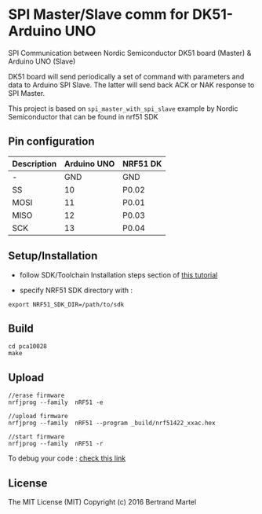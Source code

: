 # SPI Master/Slave comm for DK51-Arduino UNO

SPI Communication between Nordic Semiconductor DK51 board (Master) & Arduino UNO (Slave)

DK51 board will send periodically a set of command with parameters and data to Arduino SPI Slave. The latter will send back ACK or NAK response to SPI Master.

This project is based on `spi_master_with_spi_slave` example by Nordic Semiconductor that can be found in nrf51 SDK

## Pin configuration

| Description     | Arduino UNO | NRF51 DK |
|------|-------------|----------|
| -    |   GND       |  GND     | 
| SS   |   10        |  P0.02   |
| MOSI |   11        |  P0.01   |
| MISO |   12        |  P0.03   |
| SCK  |   13        |  P0.04   |

## Setup/Installation

* follow SDK/Toolchain Installation steps section of <a href="https://gist.github.com/akinaru/a38315c5fe79ec5c8c6a9ed90b8df260#installation-steps">this tutorial</a>

* specify NRF51 SDK directory with :

```
export NRF51_SDK_DIR=/path/to/sdk
```

## Build

```
cd pca10028
make
```

## Upload

```
//erase firmware
nrfjprog --family  nRF51 -e

//upload firmware
nrfjprog --family  nRF51 --program _build/nrf51422_xxac.hex

//start firmware
nrfjprog --family  nRF51 -r
```

To debug your code : <a href="https://gist.github.com/akinaru/a38315c5fe79ec5c8c6a9ed90b8df260#debug-your-code">check this link</a>

## License

The MIT License (MIT) Copyright (c) 2016 Bertrand Martel
